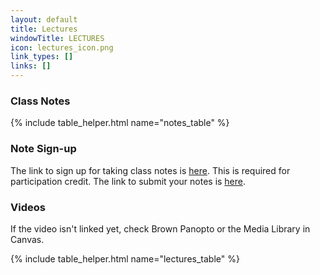 ```yaml
---
layout: default
title: Lectures
windowTitle: LECTURES
icon: lectures_icon.png
link_types: []
links: []
---
```


<!-- # {{ page.title }} -->

### Class Notes

{% include table_helper.html name="notes_table" %}

### Note Sign-up

The link to sign up for taking class notes is [here](https://docs.google.com/spreadsheets/d/1DFZurozNs3Be1O5WqS_UXUGFSbslHbWKFohHZ0zuphk/edit?usp=sharing). This is required for participation credit. 
The link to submit your notes is [here](https://docs.google.com/forms/d/e/1FAIpQLSdh-fTgFWC8It5H6HEWyRwdjdMQHg08I5uEo9qmXCCVpLU5Bg/viewform?usp=sf_link). 

### Videos

If the video isn't linked yet, check Brown Panopto or the Media Library in Canvas.

<!---
If the video of a certain lecture isn't linked yet, go to the link of another video, click the "Lecture Capture-CSCI 0200-Spring 2022" folder at the top, and the video will be there! --> 

{% include table_helper.html name="lectures_table" %}
